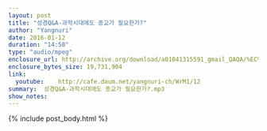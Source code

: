 ```yaml
---
layout: post
title: "성경Q&A-과학시대에도 종교가 필요한가?"
author: "Yangnuri"
date: 2016-01-12
duration: "14:50"
type: "audio/mpeg"
enclosure_url: http://archive.org/download/a01041315591_gmail_QAQA/%EC%84%B1%EA%B2%BDQA-%EA%B3%BC%ED%95%99%EC%8B%9C%EB%8C%80%EC%97%90%EB%8F%84%20%EC%A2%85%EA%B5%90%EA%B0%80%20%ED%95%84%EC%9A%94%ED%95%9C%EA%B0%80.mp3
enclosure_bytes_size: 19,731,904       
link:
  youtube:    http://cafe.daum.net/yangnuri-ch/WrM1/12
summary:  성경Q&A-과학시대에도 종교가 필요한가?.mp3
show_notes:
---
```

{% include post_body.html %}
